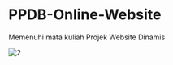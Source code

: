 # PPDB-Online-Website
Memenuhi mata kuliah Projek Website Dinamis

![2](https://github.com/dandiFsaputra/PPDB-Online-Website/assets/96033746/2b5676d3-04b4-4cc2-b989-ab916d83d472)
